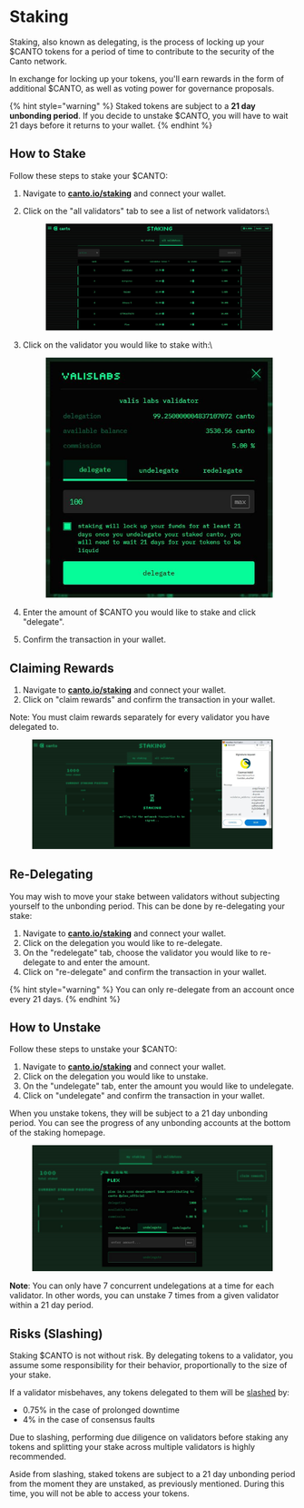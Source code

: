 # Staking

Staking, also known as delegating, is the process of locking up your $CANTO tokens for a period of time to contribute to the security of the Canto network.

In exchange for locking up your tokens, you'll earn rewards in the form of additional $CANTO, as well as voting power for governance proposals.

{% hint style="warning" %}
Staked tokens are subject to a **21 day unbonding period**. If you decide to unstake $CANTO, you will have to wait 21 days before it returns to your wallet.
{% endhint %}

## How to Stake

Follow these steps to stake your $CANTO:

1. Navigate to [**canto.io/staking**](https://canto.io/staking) and connect your wallet.
2.  Click on the "all validators" tab to see a list of network validators:\


    <figure><img src="../.gitbook/assets/staking-ui-v2.JPG" alt=""><figcaption></figcaption></figure>
3.  Click on the validator you would like to stake with:\


    <figure><img src="../.gitbook/assets/delegate-modal-v2.JPG" alt=""><figcaption></figcaption></figure>
4. Enter the amount of $CANTO you would like to stake and click "delegate".
5. Confirm the transaction in your wallet.

## Claiming Rewards

1. Navigate to [**canto.io/staking**](https://canto.io/staking) and connect your wallet.
2. Click on "claim rewards" and confirm the transaction in your wallet.

Note: You must claim rewards separately for every validator you have delegated to.

<figure><img src="../.gitbook/assets/staking-claim-v2.JPG" alt=""><figcaption></figcaption></figure>

## Re-Delegating

You may wish to move your stake between validators without subjecting yourself to the unbonding period. This can be done by re-delegating your stake:

1. Navigate to [**canto.io/staking**](https://canto.io/staking) and connect your wallet.
2. Click on the delegation you would like to re-delegate.
3. On the "redelegate" tab, choose the validator you would like to re-delegate to and enter the amount.
4. Click on "re-delegate" and confirm the transaction in your wallet.

{% hint style="warning" %}
You can only re-delegate from an account once every 21 days.
{% endhint %}

## How to Unstake

Follow these steps to unstake your $CANTO:

1. Navigate to [**canto.io/staking**](https://canto.io/staking) and connect your wallet.
2. Click on the delegation you would like to unstake.
3. On the "undelegate" tab, enter the amount you would like to undelegate.
4. Click on "undelegate" and confirm the transaction in your wallet.

When you unstake tokens, they will be subject to a 21 day unbonding period. You can see the progress of any unbonding accounts at the bottom of the staking homepage.

<figure><img src="../.gitbook/assets/undelegate-v2.JPG" alt=""><figcaption></figcaption></figure>

**Note**: You can only have 7 concurrent undelegations at a time for each validator. In other words, you can unstake 7 times from a given validator within a 21 day period.

## Risks (Slashing)

Staking $CANTO is not without risk. By delegating tokens to a validator, you assume some responsibility for their behavior, proportionally to the size of your stake.

If a validator misbehaves, any tokens delegated to them will be [slashed](https://docs.canto.io/technical-reference/validators/slashing) by:

* 0.75% in the case of prolonged downtime
* 4% in the case of consensus faults

Due to slashing, performing due diligence on validators before staking any tokens and splitting your stake across multiple validators is highly recommended.

Aside from slashing, staked tokens are subject to a 21 day unbonding period from the moment they are unstaked, as previously mentioned. During this time, you will not be able to access your tokens.
